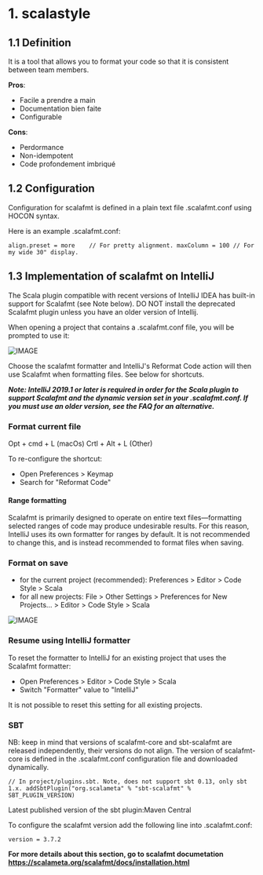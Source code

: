 # 1. scalastyle 

## 1.1 Definition

It is a tool that allows you to format your code so that it is consistent between team members.

__Pros__:

- Facile a prendre a  main
- Documentation bien faite
- Configurable

__Cons__: 

- Perdormance
- Non-idempotent
- Code profondement imbriqué

## 1.2 Configuration

Configuration for scalafmt is defined in a plain text file .scalafmt.conf using HOCON syntax.

Here is an example .scalafmt.conf:

`align.preset = more    // For pretty alignment.
maxColumn = 100 // For my wide 30" display.`

## 1.3 Implementation of scalafmt on IntelliJ

The Scala plugin compatible with recent versions of IntelliJ IDEA has built-in support for Scalafmt (see Note below). DO NOT install the deprecated Scalafmt plugin unless you have an older version of Intellij.

When opening a project that contains a .scalafmt.conf file, you will be prompted to use it:

![IMAGE](/repository/assets/employee.png?raw=true "IMAGE")

Choose the scalafmt formatter and IntelliJ's Reformat Code action will then use Scalafmt when formatting files. See below for shortcuts.

***Note: IntelliJ 2019.1 or later is required in order for the Scala plugin to support Scalafmt and the dynamic version set in your .scalafmt.conf. If you must use an older version, see the FAQ for an alternative.***

### Format current file

Opt + cmd + L (macOs)
Crtl + Alt + L (Other)

To re-configure the shortcut:
- Open Preferences > Keymap
- Search for "Reformat Code"

#### Range formatting
Scalafmt is primarily designed to operate on entire text files—formatting selected ranges of code may produce undesirable results. For this reason, IntelliJ uses its own formatter for ranges by default. It is not recommended to change this, and is instead recommended to format files when saving.

### Format on save
- for the current project (recommended): Preferences > Editor > Code Style > Scala
- for all new projects: File > Other Settings > Preferences for New Projects… > Editor > Code Style > Scala

![IMAGE](/repository/assets/employee.png?raw=true "IMAGE")

### Resume using IntelliJ formatter
To reset the formatter to IntelliJ for an existing project that uses the Scalafmt formatter:

- Open Preferences > Editor > Code Style > Scala
- Switch "Formatter" value to "IntelliJ"

It is not possible to reset this setting for all existing projects.

### SBT

NB: keep in mind that versions of scalafmt-core and sbt-scalafmt are released independently, their versions do not align. The version of scalafmt-core is defined in the .scalafmt.conf configuration file and downloaded dynamically.

`// In project/plugins.sbt. Note, does not support sbt 0.13, only sbt 1.x.
addSbtPlugin("org.scalameta" % "sbt-scalafmt" % SBT_PLUGIN_VERSION)`

Latest published version of the sbt plugin:Maven Central

To configure the scalafmt version add the following line into .scalafmt.conf:

`version = 3.7.2`

__For more details about this section, go to scalafmt documetation https://scalameta.org/scalafmt/docs/installation.html__